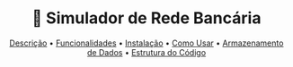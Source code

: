 <h1 align="center">
    🏦 Simulador de Rede Bancária
</h1>


<p align="center"> 
    <a href="#descricao">Descrição</a> • 
    <a href="#funcionalidades">Funcionalidades</a> • 
    <a href="#instalacao">Instalação</a> • 
    <a href="#uso">Como Usar</a> • 
    <a href="#dados">Armazenamento de Dados</a> • 
    <a href="#estrutura">Estrutura do Código</a> 
</p>
